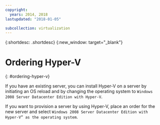 ```yaml
---
copyright:
  years: 2014, 2018
lastupdated: "2018-01-05"

subcollection: virtualization
---
```

{:shortdesc: .shortdesc}
{:new_window: target="_blank"}

# Ordering Hyper-V
{: #ordering-hyper-v}

If you have an existing server, you can install Hyper-V on a server by initiating an OS reload and by changing the operating system to `Windows 2008 Server Datacenter Edition with Hyper-V`.

If you want to provision a server by using Hyper-V, place an order for the new server and select `Windows 2008 Server Datacenter Edition with Hyper-V” as the operating system`.
